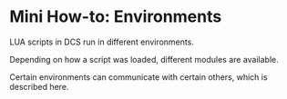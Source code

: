 # Mini How-to: Environments

LUA scripts in DCS run in different environments. 

Depending on how a script was loaded, different modules are available.

Certain environments can communicate with certain others, which is described here.

